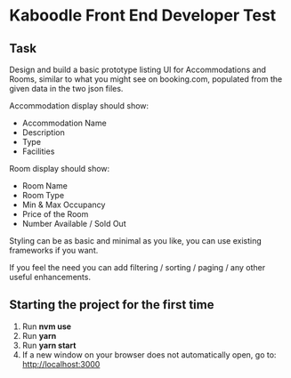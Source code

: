 # Kaboodle Front End Developer Test

## Task

Design and build a basic prototype listing UI for Accommodations and Rooms, similar to what you might see on booking.com, populated from the given data in the two json files.

Accommodation display should show:

- Accommodation Name
- Description
- Type
- Facilities

Room display should show:

- Room Name
- Room Type
- Min & Max Occupancy
- Price of the Room
- Number Available / Sold Out

Styling can be as basic and minimal as you like, you can use existing frameworks if you want.

If you feel the need you can add filtering / sorting / paging / any other useful enhancements.

## Starting the project for the first time

1. Run **nvm use**
2. Run **yarn**
3. Run **yarn start**
4. If a new window on your browser does not automatically open, go to: [http://localhost:3000](http://localhost:3000)
